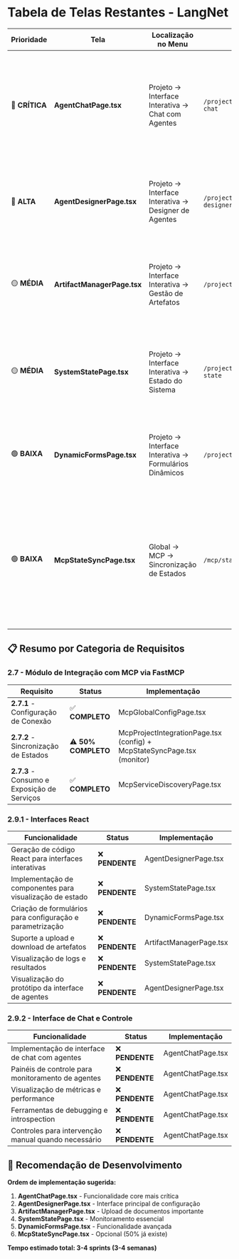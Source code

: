 # Tabela de Telas Restantes - LangNet

| Prioridade     | Tela                        | Localização no Menu                                    | Caminho                                    | Wireframe/Spec                       | Requisitos Implementados                                                                                                                                                                                                                                                                                       |
| -------------- | --------------------------- | ------------------------------------------------------ | ------------------------------------------ | ------------------------------------ | -------------------------------------------------------------------------------------------------------------------------------------------------------------------------------------------------------------------------------------------------------------------------------------------------------------- |
| 🔴 **CRÍTICA** | **AgentChatPage.tsx**       | Projeto → Interface Interativa → Chat com Agentes      | `/project/{id}/interactive/agent-chat`     | **Wireframe 6.11** (versão completa) | **2.9.2** - Interface de Chat e Controle:<br/>• Interface de chat com agentes<br/>• Painéis de controle para monitoramento<br/>• Visualização de métricas e performance<br/>• Ferramentas de debugging e introspection<br/>• Controles para intervenção manual                                                 |
| 🔴 **ALTA**    | **AgentDesignerPage.tsx**   | Projeto → Interface Interativa → Designer de Agentes   | `/project/{id}/interactive/agent-designer` | **Wireframe 2.9.1.1**                | **2.9.1** - Interfaces React:<br/>• Configuração interativa de agentes e tarefas<br/>• Designer visual drag-and-drop<br/>• Formulários para configuração<br/>• Visualização do protótipo da interface                                                                                                          |
| 🟡 **MÉDIA**   | **ArtifactManagerPage.tsx** | Projeto → Interface Interativa → Gestão de Artefatos   | `/project/{id}/interactive/artifacts`      | **Wireframe 2.9.1.2**                | **2.9.1** - Interfaces React:<br/>• Suporte a upload e download de artefatos<br/>• Interface de upload drag-and-drop<br/>• Categorização automática<br/>• Preview de documentos<br/>• Gestão de metadados                                                                                                      |
| 🟡 **MÉDIA**   | **SystemStatePage.tsx**     | Projeto → Interface Interativa → Estado do Sistema     | `/project/{id}/interactive/system-state`   | **Wireframe 2.9.1.3**                | **2.9.1** - Interfaces React:<br/>• Implementação de componentes para visualização de estado<br/>• Visualização de logs e resultados<br/>• Dashboard de estado em tempo real<br/>• Métricas de performance<br/>• Alertas visuais                                                                               |
| 🟢 **BAIXA**   | **DynamicFormsPage.tsx**    | Projeto → Interface Interativa → Formulários Dinâmicos | `/project/{id}/interactive/forms`          | **Wireframe 2.9.1.4**                | **2.9.1** - Interfaces React:<br/>• Criação de formulários para configuração e parametrização<br/>• Wizard de configuração<br/>• Validação em tempo real<br/>• Templates inteligentes<br/>• Save state automático                                                                                              |
| 🟢 **BAIXA**   | **McpStateSyncPage.tsx**    | Global → MCP → Sincronização de Estados                | `/mcp/state-sync`                          | **Wireframe 2.7.2**                  | **2.7.2** - Sincronização de Estados:<br/>• Interface detalhada de sincronização<br/>• Resolução de conflitos manual<br/>• Visualização da fila de sincronização<br/>• Métricas de performance de sync<br/>• Monitor de conflitos em tempo real<br/>**Nota**: 50% já implementado em McpProjectIntegrationPage |

## 📋 Resumo por Categoria de Requisitos

### **2.7 - Módulo de Integração com MCP via FastMCP**

| Requisito                                   | Status              | Implementação                                                           |
| ------------------------------------------- | ------------------- | ----------------------------------------------------------------------- |
| **2.7.1** - Configuração de Conexão         | ✅ **COMPLETO**     | McpGlobalConfigPage.tsx                                                 |
| **2.7.2** - Sincronização de Estados        | ⚠️ **50% COMPLETO** | McpProjectIntegrationPage.tsx (config) + McpStateSyncPage.tsx (monitor) |
| **2.7.3** - Consumo e Exposição de Serviços | ✅ **COMPLETO**     | McpServiceDiscoveryPage.tsx                                             |

### **2.9.1 - Interfaces React**

| Funcionalidade                                            | Status          | Implementação           |
| --------------------------------------------------------- | --------------- | ----------------------- |
| Geração de código React para interfaces interativas       | ❌ **PENDENTE** | AgentDesignerPage.tsx   |
| Implementação de componentes para visualização de estado  | ❌ **PENDENTE** | SystemStatePage.tsx     |
| Criação de formulários para configuração e parametrização | ❌ **PENDENTE** | DynamicFormsPage.tsx    |
| Suporte a upload e download de artefatos                  | ❌ **PENDENTE** | ArtifactManagerPage.tsx |
| Visualização de logs e resultados                         | ❌ **PENDENTE** | SystemStatePage.tsx     |
| Visualização do protótipo da interface de agentes         | ❌ **PENDENTE** | AgentDesignerPage.tsx   |

### **2.9.2 - Interface de Chat e Controle**

| Funcionalidade                                      | Status          | Implementação     |
| --------------------------------------------------- | --------------- | ----------------- |
| Implementação de interface de chat com agentes      | ❌ **PENDENTE** | AgentChatPage.tsx |
| Painéis de controle para monitoramento de agentes   | ❌ **PENDENTE** | AgentChatPage.tsx |
| Visualização de métricas e performance              | ❌ **PENDENTE** | AgentChatPage.tsx |
| Ferramentas de debugging e introspection            | ❌ **PENDENTE** | AgentChatPage.tsx |
| Controles para intervenção manual quando necessário | ❌ **PENDENTE** | AgentChatPage.tsx |

## 🎯 Recomendação de Desenvolvimento

**Ordem de implementação sugerida:**

1. **AgentChatPage.tsx** - Funcionalidade core mais crítica
2. **AgentDesignerPage.tsx** - Interface principal de configuração
3. **ArtifactManagerPage.tsx** - Upload de documentos importante
4. **SystemStatePage.tsx** - Monitoramento essencial
5. **DynamicFormsPage.tsx** - Funcionalidade avançada
6. **McpStateSyncPage.tsx** - Opcional (50% já existe)

**Tempo estimado total: 3-4 sprints (3-4 semanas)**
